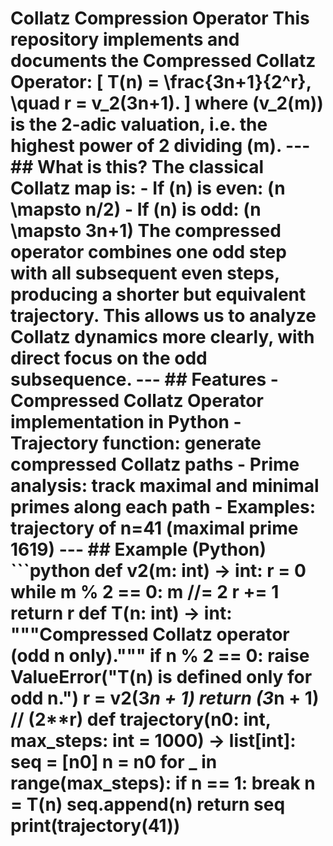 # Collatz Compression Operator  This repository implements and documents the **Compressed Collatz Operator**:  \[ T(n) = \frac{3n+1}{2^r}, \quad r = v_2(3n+1). \]  where \(v_2(m)\) is the 2-adic valuation, i.e. the highest power of 2 dividing \(m\).  ---  ## What is this?  The classical Collatz map is: - If \(n\) is even: \(n \mapsto n/2\) - If \(n\) is odd: \(n \mapsto 3n+1\)  The compressed operator combines **one odd step** with all subsequent **even steps**, producing a shorter but equivalent trajectory.   This allows us to analyze Collatz dynamics more clearly, with direct focus on the odd subsequence.  ---  ## Features  - **Compressed Collatz Operator** implementation in Python - **Trajectory function**: generate compressed Collatz paths - **Prime analysis**: track maximal and minimal primes along each path - **Examples**: trajectory of n=41 (maximal prime 1619)  ---  ## Example (Python)  ```python def v2(m: int) -> int:     r = 0     while m % 2 == 0:         m //= 2         r += 1     return r  def T(n: int) -> int:     """Compressed Collatz operator (odd n only)."""     if n % 2 == 0:         raise ValueError("T(n) is defined only for odd n.")     r = v2(3*n + 1)     return (3*n + 1) // (2**r)  def trajectory(n0: int, max_steps: int = 1000) -> list[int]:     seq = [n0]     n = n0     for _ in range(max_steps):         if n == 1:             break         n = T(n)         seq.append(n)     return seq  print(trajectory(41))
